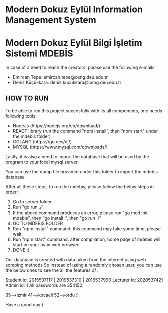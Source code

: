 # Modern Dokuz Eylül Information Management System
# Modern Dokuz Eylül Bilgi İşletim Sistemi MDEBİS

In case of a need to reach the creators, please use the following e-mails
<ul>
  <li>Emircan Tepe: emircan.tepe@ceng.deu.edu.tr</li>
  <li>Deniz Küçükkara: deniz.kucukkara@ceng.deu.edu.tr</li>
</ul>

## HOW TO RUN

<p>
To be able to run this project succesfully with its all components, one needs following tools:
<ul>
	<li>NodeJs (https://nodejs.org/en/download/)</li>
	<li>REACT library (run the command "npm install", then "npm start" under the mdebis folder)</li>
	<li>GOLANG (https://go.dev/dl/)</li>
	<li>MYSQL (https://www.mysql.com/downloads/)</li>
</ul>
</p>
<p> 
Lastly, it is also a need to import the database that will be used by the program to your local mysql server

You can use the dump file provided under this folder to import the mdebis database 

After all these steps, to run the mdebis, please follow the below steps in order:
</p>
<ol>
	<li>Go to server folder</li>
	<li>Run "go run ./"</li>
	<li>If the above command produces an error, please run "go mod init mdebis", then "go install .", then "go run ./"</li>
	<li>GO TO MDEBIS FOLDER</li>
	<li>Run "npm install" command. this command may take some time, please wait.</li>
	<li>Run "npm start" command. after compilation, home page of mdebis will start on your main web browser.</li>
	<li>DONE :)</li>
</ol>
<p>
Our database is created with data taken from the internet using web scraping methods
So instead of using a randomly chosen user, you can use the below ones to see the all the features of .
</p>
Student id: 2015537117 | 2019537310 | 2016537990
Lecturer id: 2020537421
Admin id: 1
All passwords are 354152.

35-->izmir
41-->kocaeli
52-->ordu
:) 

Have a good day:)
